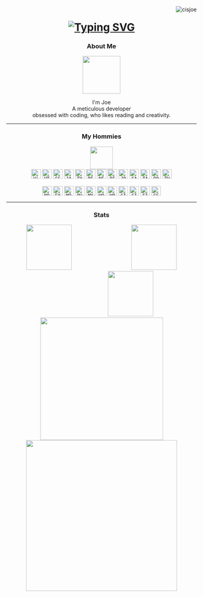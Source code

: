 <div align="center">
</div>

<img align="right" src="https://visitor-badge.laobi.icu/badge?page_id=cisjoe&right_color=transparent&left_color=transparent" alt="cisjoe">

<h1 align="center">
<a href="https://git.io/typing-svg">
  <img src="https://readme-typing-svg.demolab.com?font=Berkshire+Swash&size=30&duration=3300&pause=200&color=00F5FF&center=true&vCenter=true&width=500&lines=Hey+dude!;Make+yourself+at+home+%3C3" alt="Typing SVG" />
  </a>
</h1>

<div align="center">
  <h3>About Me</h3>
  <img src="media/wguy.gif" height="100px"/>
</div>

<p align="center" >
  I'm Joe
  <br>
  A meticulous developer
  <br>
  obsessed with coding, who likes reading and creativity.
</p>

---

<div align="center">
  <h3> My Hommies</h3>
  <img src="media/anglebr.gif" height="60px"/>
</div>

<div align="center">
  <code><img title="Visual Studio Code" height="25" src="https://cdn.jsdelivr.net/gh/devicons/devicon/icons/vscode/vscode-original.svg" /></code>
  <code><img title="HTML" height="25" src="https://cdn.jsdelivr.net/gh/devicons/devicon/icons/html5/html5-original.svg" /></code>
  <code><img title="CSS" height="25" src="https://cdn.jsdelivr.net/gh/devicons/devicon/icons/css3/css3-original.svg" /></code>
  <code><img title="JAVASCRIPT" height="25" src="https://cdn.jsdelivr.net/gh/devicons/devicon/icons/javascript/javascript-original.svg" /></code>
  <code><img title="TYPESCRIPT" height="25" src="https://cdn.jsdelivr.net/gh/devicons/devicon/icons/typescript/typescript-original.svg" /></code>
  <code><img title="REACT JS" height="25" src="https://cdn.jsdelivr.net/gh/devicons/devicon/icons/react/react-original.svg" /></code>
  <code><img title="NEXT JS" height="25" src="https://cdn.jsdelivr.net/gh/devicons/devicon@latest/icons/nextjs/nextjs-original.svg" /></code>
  <code><img title="REDUX" height="25" src="https://cdn.jsdelivr.net/gh/devicons/devicon/icons/redux/redux-original.svg" /></code>
  <code><img title="JQUERY" height="25" src="https://cdn.jsdelivr.net/gh/devicons/devicon/icons/jquery/jquery-original.svg" /></code>
  <code><img title="SASS" height="25" src="https://cdn.jsdelivr.net/gh/devicons/devicon/icons/sass/sass-original.svg" /></code>
  <code><img title="TAILWIND CSS" height="25" src="https://cdn.jsdelivr.net/gh/devicons/devicon/icons/tailwindcss/tailwindcss-original.svg" /></code>
  <code><img title="BOOTSTRAP" height="25" src="https://cdn.jsdelivr.net/gh/devicons/devicon/icons/bootstrap/bootstrap-original.svg" /></code>
  <code><img title="THREE JS" height="25" src="https://global.discourse-cdn.com/flex035/uploads/threejs/original/2X/e/e4f86d2200d2d35c30f7b1494e96b9595ebc2751.png" /></code>
  <br /> <br />
  <code><img title="NODE JS" height="25" src="https://cdn.jsdelivr.net/gh/devicons/devicon/icons/nodejs/nodejs-original.svg" /></code>
  <code><img title="EXPRESS JS" height="25" src="media/express.svg" /></code>
  <code><img title="MONGODB" height="25" src="https://cdn.jsdelivr.net/gh/devicons/devicon/icons/mongodb/mongodb-original.svg" /></code>
  <code><img title="PHP" height="25" src="https://cdn.jsdelivr.net/gh/devicons/devicon@latest/icons/php/php-original.svg" /></code>
  <code><img title="MYSQL" height="25" src="https://cdn.jsdelivr.net/gh/devicons/devicon/icons/mysql/mysql-original.svg" /></code>
  <code><img title="WORDPRESS" height="25" src="https://cdn-icons-png.flaticon.com/512/174/174881.png" /></code>
  <code><img title="WOOCOMMERCE" height="25" src="https://cdn.jsdelivr.net/gh/devicons/devicon/icons/woocommerce/woocommerce-original.svg" /></code>
  <code><img title="GIT" height="25" src="https://cdn.jsdelivr.net/gh/devicons/devicon/icons/git/git-original.svg" /></code>
  <code><img title="GITHUB" height="25" src="media/github.svg" /></code>
  <code><img title="FIGMA" height="25" src="https://cdn.jsdelivr.net/gh/devicons/devicon/icons/figma/figma-original.svg" /></code>
  <code><img title="GSAP" height="25" src="https://cdn.worldvectorlogo.com/logos/gsap-greensock.svg" /></code>
</div>

---

<div align="center">
  <h3>Stats</h3>
</div>

<div align="center">
  <img src="media/particles.gif" height="120px"/>
  <img src="media/transparent.png" width="150px" height="1px"/> 
  <img src="media/hguy.gif" height="120px"/>
  <img src="media/transparent.png" width="150px" height="1px"/>
  <img src="media/particles.gif" height="120px"/>
</div>

<div align="center">
  <a href="https://github.com/yusufgamall/">
      <img width=325  src="https://github-readme-stats.vercel.app/api/top-langs/?username=yusufgamall&hide=c%23,powershell,Mathematica,Ruby,Objective-C,Objective-C%2b%2b,Cuda&title_color=00F5FF&text_color=ffffff&icon_color=61dafb&bg_color=0D1117&langs_count=8&layout=compact&border_color=61dafb&hide_border=true" />
  </a>
</div>

<div align="center">
   <img src="https://github-readme-stats.vercel.app/api?username=yusufgamall&show_icons=true&theme=radical&bg_color=0D1117&title_color=00F5FF&hide_border=true"  width=400  ></img>
</div>





